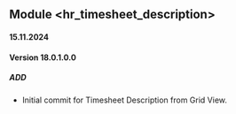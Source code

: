 ## Module <hr_timesheet_description>

#### 15.11.2024
#### Version 18.0.1.0.0
##### ADD
- Initial commit for Timesheet Description from Grid View.
